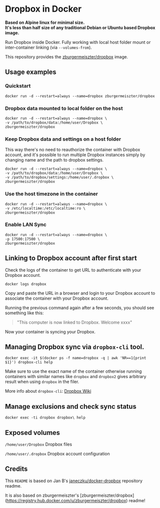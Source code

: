 # Dropbox in Docker

**Based on Alpine linux for minimal size.  
It's less than half size of any traditional Debian or Ubuntu based Dropbox image.**

Run Dropbox inside Docker. Fully working with local host folder mount or inter-container linking (via `--volumes-from`).

This repository provides the [zburgermeiszter/dropbox](https://registry.hub.docker.com/u/zburgermeiszter/dropbox/) image.

## Usage examples

### Quickstart

    docker run -d --restart=always --name=dropbox zburgermeiszter/dropbox

### Dropbox data mounted to local folder on the host

    docker run -d --restart=always --name=dropbox \
    -v /path/to/dropbox/data:/home/user/Dropbox \
    zburgermeiszter/dropbox
    
### Keep Dropbox data and settings on a host folder
This way there's no need to reauthorize the container with Dropbox account, and it's possible to run multiple Dropbox instances simply by changing name and the path to dropbox settings.

    docker run -d --restart=always --name=dropbox \
    -v /path/to/dropbox/data:/home/user/Dropbox \
    -v /path/to/dropbox/settings:/home/user/.dropbox \
    zburgermeiszter/dropbox

### Use the host timezone in the container
	
    docker run -d --restart=always --name=dropbox \
    -v /etc/localtime:/etc/localtime:ro \
    zburgermeiszter/dropbox

### Enable LAN Sync

    docker run -d --restart=always --name=dropbox \
    -p 17500:17500 \
    zburgermeiszter/dropbox

## Linking to Dropbox account after first start

Check the logs of the container to get URL to authenticate with your Dropbox account.

    docker logs dropbox

Copy and paste the URL in a browser and login to your Dropbox account to associate the container with your Dropbox account.

Running the previous command again after a few seconds, you should see something like this:

> "This computer is now linked to Dropbox. Welcome xxxx"

Now your container is syncing your Dropbox.

## Managing Dropbox sync via `dropbox-cli` tool.
  
    docker exec -it $(docker ps -f name=dropbox -q | awk 'NR==1{print $1}') dropbox-cli help
    

Make sure to use the exact name of the container otherwise running containers with similar names like `dropbox` and `dropbox2` gives arbitrary result when using `dropbox` in the filer.

More info about `dropbox-cli`: [Dropbox Wiki](http://www.dropboxwiki.com/tips-and-tricks/using-the-official-dropbox-command-line-interface-cli)

## Manage exclusions and check sync status

    docker exec -ti dropbox dropbox\ help

## Exposed volumes

`/home/user/Dropbox`
Dropbox files

`/home/user/.dropbox`
Dropbox account configuration

## Credits
This `README` is based on Jan B's [janeczku/docker-dropbox](https://github.com/janeczku/docker-dropbox) repository readme.

It is also based on zburgermeiszter's [zburgermeiszter/dropbox] (https://registry.hub.docker.com/u/zburgermeiszter/dropbox) readme!
